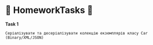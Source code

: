 # :orange_book: HomeworkTasks :orange_book:
**Task 1**

    Cеріалізувати та десеріалізувати колекцію екземплярів класу Car (Binary/XML/JSON)

